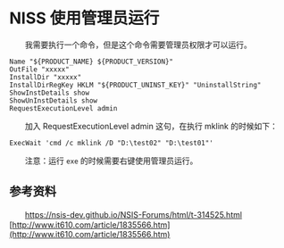 # NISS 使用管理员运行

　　我需要执行一个命令，但是这个命令需要管理员权限才可以运行。

```
Name "${PRODUCT_NAME} ${PRODUCT_VERSION}"
OutFile "xxxxx"
InstallDir "xxxxx"
InstallDirRegKey HKLM "${PRODUCT_UNINST_KEY}" "UninstallString"
ShowInstDetails show
ShowUnInstDetails show
RequestExecutionLevel admin
```

　　加入 RequestExecutionLevel admin 这句，在执行 mklink 的时候如下：

```
ExecWait 'cmd /c mklink /D "D:\test02" "D:\test01"'
```

　　注意：运行 `exe` 的时候需要右键使用管理员运行。

## 参考资料

　　[https://nsis-dev.github.io/NSIS-Forums/html/t-314525.html
](https://nsis-dev.github.io/NSIS-Forums/html/t-314525.html)[http://www.it610.com/article/1835566.htm](http://www.it610.com/article/1835566.htm)
